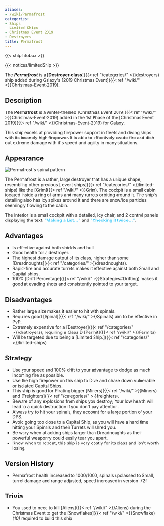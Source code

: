 ```yaml
---
aliases:
- /wiki/Permafrost
categories:
- Ships
- Limited Ships
- Christmas Event 2019
- Destroyers
title: Permafrost
---  
```


{{< shipInfobox >}}   

{{< notices/limitedShip >}} 

The **_Permafrost_** is a [**Destroyer-class**]({{< ref "/categories/" >}}destroyers) ship added during Galaxy's [2019 Christmas Event]({{< ref "/wiki/" >}}Christmas-Event-2019). 

## Description

The **Permafrost** is a winter-themed [Christmas Event 2019]({{< ref "/wiki/" >}}Christmas-Event-2019) added in the 1st Phase of the [Christmas Event 2019]({{< ref "/wiki/" >}}Christmas-Event-2019) for Galaxy.

This ship excels at providing firepower support in fleets and diving ships with its insanely high firepower. It is able to effectively evade fire and dish out extreme damage with it's speed and agility in many situations.

## Appearance

![Permafrost's spinal
pattern](Permafrost_firing.png "Permafrost's spinal pattern")

The Permafrost is a rather, large destroyer that has a unique shape, resembling other previous [ event ships]({{< ref "/categories/" >}}limited-ships) like the [Grim]({{< ref "/wiki/" >}}Grim). The cockpit is a small cabin located inside a ring of arms and many turrets orbiting around it. The ship's detailing also has icy spikes around it and there are snow/ice particles seemingly flowing to the cabin.

The interior is a small cockpit with a detailed, icy chair, and 2 control panels displaying the text: <span style="color:#45caf7">"**Making a List...**"</span> and <span style="color:#45caf7">"**Checking it twice...**"</span>.

## Advantages

- Is effective against both shields and hull.
- Good health for a destroyer.
- The highest damage output of its class, higher than some [Dreadnoughts]({{< ref "/categories/" >}}dreadnoughts).
- Rapid-fire and accurate turrets makes it effective against both Small and Capital ships.
- 100% [Drift Percentage]({{< ref "/wiki/" >}}Strategies#Drifting) makes it good at evading shots and consistently pointed to your target.

## Disadvantages

- Rather large size makes it easier to hit with spinals.
- Requires good [Spinal]({{< ref "/wiki/" >}}Spinals) aim to be effective in PvP.
- Extremely expensive for a [Destroyer]({{< ref "/categories/" >}}destroyers), requiring a Class D [Permit]({{< ref "/wiki/" >}}Permits)
- Will be targeted due to being a [Limited Ship.]({{< ref "/categories/" >}}limited-ships)

## Strategy

- Use your speed and 100% drift to your advantage to dodge as much incoming fire as possible.
- Use the high firepower on this ship to Dive and chase down vulnerable or isolated Capital Ships.
- This ship is good for Pirating bigger [Miners]({{< ref "/wiki/" >}}Miners) and [Freighters]({{< ref "/categories/" >}}freighters).
- Beware of any explosions from ships you destroy; Your low health will lead to a quick destruction if you don't pay attention.
- Always try to hit your spinals, they account for a large portion of your DPS.
- Avoid going too close to a Capital Ship, as you will have a hard time hitting your Spinals and their Turrets will shred you.
- Be wary when attacking ships larger than Dreadnoughts as their powerful weaponry could easily tear you apart.
- Know when to retreat, this ship is very costly for its class and isn't worth losing.

## Version History 

- Permafrost health increased to 1000/1000, spinals upclassed to Small, turret damage and range adjusted, speed increased in version .72f

## Trivia

- You used to need to kill [Aliens]({{< ref "/wiki/" >}}Aliens) during the Christmas Event to get the [Snowflakes]({{< ref "/wiki/" >}}Snowflake) _(10)_ required to build this ship